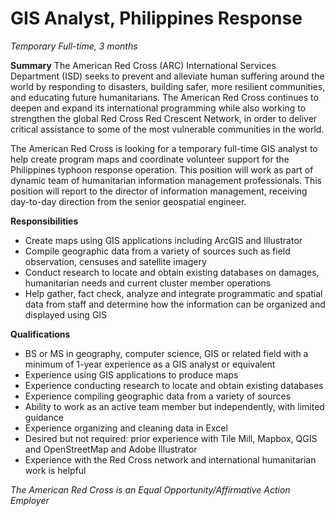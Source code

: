 GIS Analyst, Philippines Response
========
*Temporary Full-time, 3 months*

**Summary**
The American Red Cross (ARC) International Services Department (ISD) seeks to prevent and alleviate human suffering around the world by responding to disasters, building safer, more resilient communities, and educating future humanitarians. The American Red Cross continues to deepen and expand its international programming while also working to strengthen the global Red Cross Red Crescent Network, in order to deliver critical assistance to some of the most vulnerable communities in the world. 

The American Red Cross is looking for a temporary full-time GIS analyst to help create program maps and coordinate volunteer support for the Philippines typhoon response operation.  This position will work as part of dynamic team of humanitarian information management professionals.  This position will report to the director of information management, receiving day-to-day direction from the senior geospatial engineer.

**Responsibilities**
- Create maps using GIS applications including ArcGIS and Illustrator 
- Compile geographic data from a variety of sources such as field observation, censuses and satellite imagery
- Conduct research to locate and obtain existing databases on damages, humanitarian needs and current cluster member operations
- Help gather, fact check, analyze and integrate programmatic and spatial data from staff and determine how the information can be organized and displayed using GIS

**Qualifications**
- BS or MS in geography, computer science, GIS or related field with a minimum of 1-year experience as a GIS analyst or equivalent
- Experience using GIS applications to produce maps
- Experience conducting research to locate and obtain existing databases
- Experience compiling geographic data from a variety of sources
- Ability to work as an active team member but independently, with limited guidance
- Experience organizing and cleaning data in Excel
- Desired but not required:  prior experience with Tile Mill, Mapbox, QGIS and OpenStreetMap and Adobe Illustrator
- Experience with the Red Cross network and international humanitarian work is helpful

*The American Red Cross is an Equal Opportunity/Affirmative Action Employer*
